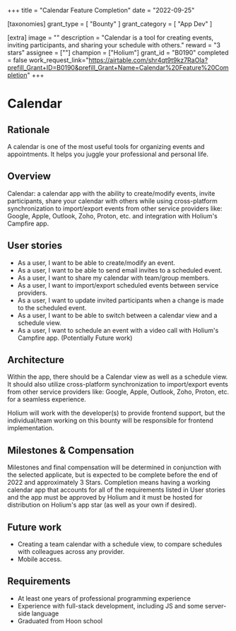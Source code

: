 +++
title = "Calendar Feature Completion"
date = "2022-09-25"

[taxonomies]
grant_type = [ "Bounty" ]
grant_category = [ "App Dev" ]

[extra]
image = ""
description = "Calendar is a tool for creating events, inviting participants, and sharing your schedule with others."
reward = "3 stars"
assignee = [""]
champion = ["Holium"]
grant_id = "B0190"
completed = false
work_request_link="https://airtable.com/shr4qt9t9kz7RaOIa?prefill_Grant+ID=B0190&prefill_Grant+Name=Calendar%20Feature%20Completion"
+++

# Calendar

## Rationale
A calendar is one of the most useful tools for organizing events and appointments. It helps you juggle your professional and personal life. 

## Overview
Calendar: a calendar app with the ability to create/modify events, invite participants, share your calendar with others while using cross-platform synchronization to import/export events from other service providers like: Google, Apple, Outlook, Zoho, Proton, etc. and integration with Holium's Campfire app.  

## User stories
- As a user, I want to be able to create/modify an event.
- As a user, I want to be able to send email invites to a scheduled event. 
- As a user, I want to share my calendar with team/group members.
- As a user, I want to import/export scheduled events between service providers.
- As a user, I want to update invited participants when a change is made to the scheduled event.
- As a user, I want to be able to switch between a calendar view and a schedule view.
- As a user, I want to schedule an event with a video call with Holium's Campfire app. (Potentially Future work)

## Architecture
Within the app, there should be a Calendar view as well as a schedule view. It should also utilize cross-platform synchronization to import/export events from other service providers like: Google, Apple, Outlook, Zoho, Proton, etc. for a seamless experience. 

Holium will work with the developer(s) to provide frontend support, but the individual/team working on this bounty will be responsible for frontend implementation.

## Milestones & Compensation
Milestones and final compensation will be determined in conjunction with the selected applicate, but is expected to be complete before the end of 2022 and approximately 3 Stars. Completion means having a working calendar app that accounts for all of the requirements listed in User stories and the app must be approved by Holium and it must be hosted for distribution on Holium's app star (as well as your own if desired).

## Future work
- Creating a team calendar with a schedule view, to compare schedules with colleagues across any provider.
- Mobile access.

## Requirements
- At least one years of professional programming experience
- Experience with full-stack development, including JS and some server-side language
- Graduated from Hoon school
